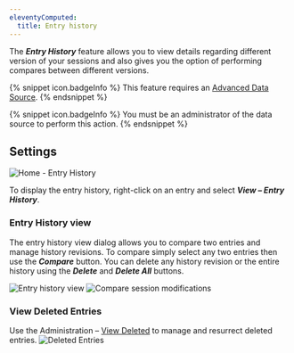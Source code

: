 ```yaml
---
eleventyComputed:
  title: Entry history
---
```

The ***Entry History*** feature allows you to view details regarding different version of your sessions and also gives you the option of performing compares between different versions.

{% snippet icon.badgeInfo %}
This feature requires an [Advanced Data Source](/rdm/windows/data-sources/data-sources-types/advanced-data-sources/).
{% endsnippet %}

{% snippet icon.badgeInfo %}
You must be an administrator of the data source to perform this action.
{% endsnippet %}

## Settings

![Home - Entry History](https://cdnweb.devolutions.net/docs/docs_en_rdm_windows_clip10887.png)

To display the entry history, right-click on an entry and select ***View – Entry History***.

### Entry History view

The entry history view dialog allows you to compare two entries and manage history revisions. To compare simply select any two entries then use the ***Compare*** button. You can delete any history revision or the entire history using the ***Delete*** and ***Delete All*** buttons.

![Entry history view](https://cdnweb.devolutions.net/docs/docs_en_rdm_windows_clip10180.png)
![Compare session modifications](https://cdnweb.devolutions.net/docs/docs_en_rdm_windows_clip10181.png)

### View Deleted Entries

Use the Administration – [View Deleted](/rdm/windows/commands/administration/reports/deleted-entries/) to manage and resurrect deleted entries.
![Deleted Entries](https://cdnweb.devolutions.net/docs/docs_en_rdm_windows_clip10182.png)
